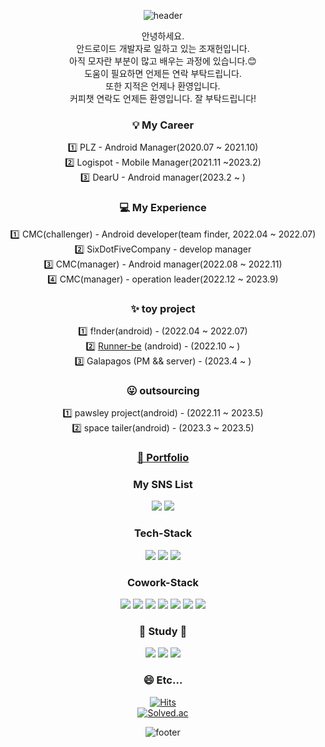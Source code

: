 <div align="center">

![header](https://capsule-render.vercel.app/api?type=waving&color=99CCFF&text=%20nice%20meet%20you%20&animation=fadeIn&fontColor=FEFEFE&height=250&fontSize=100&textBg=false)

안녕하세요.  
안드로이드 개발자로 일하고 있는 조재헌입니다.  
아직 모자란 부분이 많고 배우는 과정에 있습니다.:blush:  
도움이 필요하면 언제든 연락 부탁드립니다.  
또한 지적은 언제나 환영입니다.  
커피챗 연락도 언제든 환영입니다.
잘 부탁드립니다!  

### 💡 My Career    
1️⃣ PLZ - Android Manager(2020.07 ~ 2021.10)  
2️⃣ Logispot - Mobile Manager(2021.11 ~2023.2)  
3️⃣ DearU - Android manager(2023.2 ~ )
  
### 💻 My Experience  
1️⃣ CMC(challenger) - Android developer(team finder, 2022.04 ~ 2022.07)  
2️⃣ SixDotFiveCompany - develop manager  
3️⃣ CMC(manager) - Android manager(2022.08 ~ 2022.11)  
4️⃣ CMC(manager) - operation leader(2022.12 ~ 2023.9)  

### ✨ toy project
1️⃣ f!nder(android) - (2022.04 ~ 2022.07)  
2️⃣ [Runner-be](https://play.google.com/store/apps/details?id=com.applemango.runnerbe&hl=ko) (android) - (2022.10 ~  )  
3️⃣ Galapagos (PM && server) - (2023.4 ~ )
  
### 😛 outsourcing  
1️⃣ pawsley project(android) - (2022.11 ~ 2023.5)  
2️⃣ space tailer(android) - (2023.3 ~ 2023.5)

 ### [📓 Portfolio](https://truth-system-c90.notion.site/97ed498a1bc54d1c83a46e3caf41a050/)  
 
   
### My SNS List

 <a href="https://www.instagram.com/pharmacy_heon" target="_blank"><img src="https://img.shields.io/badge/instagram-E4405F?style=flat-square&logo=Instagram&logoColor=white"/></a>
<a href="https://no-dev-nk.tistory.com/" target="_blank"><img src="https://img.shields.io/badge/blog-FF5722?style=flat-square&logo=blogger&logoColor=white"/></a>

### Tech-Stack

  <a target="_blank"><img src="https://img.shields.io/badge/Android-3DDC84?style=flat-square&logo=android&logoColor=white"/></a>
<a target="_blank"><img src="https://img.shields.io/badge/Kotlin-7F52FF?style=flat-square&logo=kotlin&logoColor=white"/></a>
<a target="_blank"><img src="https://img.shields.io/badge/Java-007396?style=flat-square&logo=java&logoColor=white"/></a>
  
 
### Cowork-Stack
  
  <a target="_blank"><img src="https://img.shields.io/badge/Notion-000000?style=flat-square&logo=notion&logoColor=white"/></a>
<a target="_blank"><img src="https://img.shields.io/badge/KakaoWork-FFCD00?style=flat-square&logo=kakao&logoColor=white"/></a>
<a target="_blank"><img src="https://img.shields.io/badge/Figma-F24E1E?style=flat-square&logo=figma&logoColor=white"/></a>
<a target="_blank"><img src="https://img.shields.io/badge/Slack-4A154B?style=flat-square&logo=slack&logoColor=white"/></a>
<a target="_blank"><img src="https://img.shields.io/badge/GitHub-181717?style=flat-square&logo=github&logoColor=white"/></a>
<a target="_blank"><img src="https://img.shields.io/badge/Jira-0052CC?style=flat-square&logo=jira&logoColor=white"/></a>
<a target="_blank"><img src="https://img.shields.io/badge/Confluence-172B4D?style=flat-square&logo=confluence&logoColor=white"/></a>
   
  
### 🌱 Study 🌱  
  <a target="_blank"><img src="https://img.shields.io/badge/SpringBoot-6DB33F?style=flat-square&logo=springboot&logoColor=white"/></a>
<a target="_blank"><img src="https://img.shields.io/badge/Swift-F05138?style=flat-square&logo=swift&logoColor=white"/></a>
<a target="_blank"><img src="https://img.shields.io/badge/PHP-777BB4?style=flat-square&logo=PHP&logoColor=white"/></a>  

### :smile: Etc...   
[![Hits](https://hits.seeyoufarm.com/api/count/incr/badge.svg?url=https%3A%2F%2Fgithub.com%2Fwhwogjs96&count_bg=%2379C83D&title_bg=%23555555&icon=&icon_color=%23E7E7E7&title=hits&edge_flat=false)](https://hits.seeyoufarm.com)  
[![Solved.ac](http://mazassumnida.wtf/api/v2/generate_badge?boj=whwogjs12)](https://solved.ac/profile/whwogjs12)

![footer](https://capsule-render.vercel.app/api?type=waving&color=AACCBB&section=footer&text=%20thank%20you%20&fontColor=EBEFF5&height=250&fontSize=100&textBg=false)

</div>
